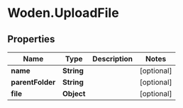 # Woden.UploadFile

## Properties
Name | Type | Description | Notes
------------ | ------------- | ------------- | -------------
**name** | **String** |  | [optional] 
**parentFolder** | **String** |  | [optional] 
**file** | **Object** |  | [optional] 


